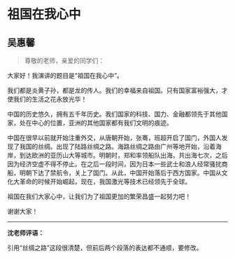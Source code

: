 # 祖国在我心中 #

## 吴惠馨 ##

> 尊敬的老师，亲爱的同学们：

大家好！我演讲的题目是“祖国在我心中”。

我们都是炎黄子孙，都是龙的传人。我们的幸福来自祖国。只有国家富裕强大，才使我们的生活之花永放光华！

中国的历史悠久，拥有五千年历史。我们国家的科技、国力、金融都领先于其他国家，处在中心的位置，亚洲的其他国家都有我们文明的痕迹。

中国在很早以前就开始注重外交，从唐朝开始，张骞，班超开启了国门，外国人发现了我国的丝绸。出现了陆路丝绸之路。海路丝绸之路由广州等地开始，沿着海岸，到达欧洲的亚历山大等城市。明朝时，郑和率领船队出海，共出海七次，之后因为经济空虚不得不停止。在之后一段时间，因为日本一些武士和浪人经常骚扰商船，明朝下达了禁航令，关上了国门。从此，中国开始落后于西方国家。中国从文化大革命的时候开始崛起，现在，我国激光等技术已经领先于全球。

祖国在我们大家心中，让我们为了祖国更加的繁荣昌盛一起努力吧！

谢谢大家！

-------------------------------------

**沈老师评语：**

引用“丝绸之路”这段很清楚，但前后两个段落的表达都不通顺，要修改。